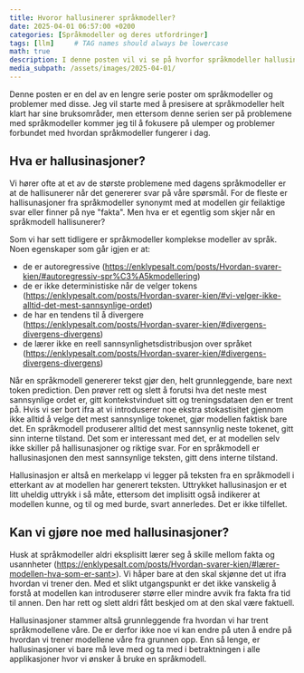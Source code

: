 ```yaml
---
title: Hvoror hallusinerer språkmodeller?
date: 2025-04-01 06:57:00 +0200
categories: [Språkmodeller og deres utfordringer]
tags: [llm]     # TAG names should always be lowercase
math: true
description: I denne posten vil vi se på hvorfor språkmodeller hallusinerer og hvorfor det er lite vi kan gjøre med det
media_subpath: /assets/images/2025-04-01/
---
```


Denne posten er en del av en lengre serie poster om språkmodeller og problemer med disse. Jeg vil starte med å presisere at språkmodeller helt klart har sine bruksområder, men ettersom denne serien ser på problemene med språkmodeller kommer jeg til å fokusere på ulemper og problemer forbundet med hvordan språkmodeller fungerer i dag.

## Hva er hallusinasjoner?
Vi hører ofte at et av de største problemene med dagens språkmodeller er at de hallisunerer når det genererer svar på våre spørsmål. For de fleste er hallisunasjoner fra språkmodeller synonymt med at modellen gir feilaktige svar eller finner på nye "fakta". Men hva er et egentlig som skjer når en språkmodell hallisunerer?

Som vi har sett tidligere er språkmodeller komplekse modeller av språk. Noen egenskaper som går igjen er at:
- de er autoregressive (<https://enklypesalt.com/posts/Hvordan-svarer-kien/#autoregressiv-spr%C3%A5kmodellering>)
- de er ikke deterministiske når de velger tokens (<https://enklypesalt.com/posts/Hvordan-svarer-kien/#vi-velger-ikke-alltid-det-mest-sannsynlige-ordet>)
- de har en tendens til å divergere (<https://enklypesalt.com/posts/Hvordan-svarer-kien/#divergens-divergens-divergens>)
- de lærer ikke en reell sannsynlighetsdistribusjon over språket (<https://enklypesalt.com/posts/Hvordan-svarer-kien/#divergens-divergens-divergens>)

Når en språkmodell genererer tekst gjør den, helt grunnleggende, bare next token prediction. Den prøver rett og slett å forutsi hva det neste mest sannsynlige ordet er, gitt kontekstvinduet sitt og treningsdataen den er trent på. Hvis vi ser bort ifra at vi introduserer noe ekstra stokastisitet gjennom ikke alltid å velge det mest sannsynlige tokenet, gjør modellen faktisk bare det. En språkmodell produserer alltid det mest sannsynlig neste tokenet, gitt sinn interne tilstand. Det som er interessant med det, er at modellen selv ikke skiller på hallisunasjoner og riktige svar. For en språkmodell er hallusinasjonen den mest sannsynlige teksten, gitt dens interne tilstand.

Hallusinasjon er altså en merkelapp vi legger på teksten fra en språkmodell i etterkant av at modellen har generert teksten. Uttrykket hallusinasjon er et litt uheldig uttrykk i så måte, ettersom det implisitt også indikerer at modellen kunne, og til og med burde, svart annerledes. Det er ikke tilfellet.

## Kan vi gjøre noe med hallusinasjoner?

Husk at språkmodeller aldri eksplisitt lærer seg å skille mellom fakta og usannheter (https://enklypesalt.com/posts/Hvordan-svarer-kien/#lærer-modellen-hva-som-er-sant>). Vi håper bare at den skal skjønne det ut ifra hvordan vi trener den. Med et slikt utgangspunkt er det ikke vanskelig å forstå at modellen kan introduserer større eller mindre avvik fra fakta fra tid til annen. Den har rett og slett aldri fått beskjed om at den skal være faktuell.

Hallusinasjoner stammer altså grunnleggende fra hvordan vi har trent språkmodellene våre. De er derfor ikke noe vi kan endre på uten å endre på hvordan vi trener modellene våre fra grunnen opp. Enn så lenge, er hallusinasjoner vi bare må leve med og ta med i betraktningen i alle applikasjoner hvor vi ønsker å bruke en språkmodell.
